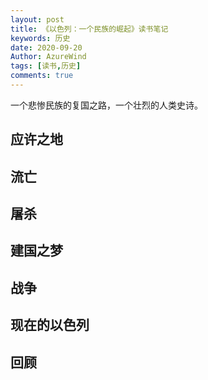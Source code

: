 ```yaml
---
layout: post
title: 《以色列：一个民族的崛起》读书笔记
keywords: 历史
date: 2020-09-20
Author: AzureWind
tags: [读书,历史]
comments: true
---
```

一个悲惨民族的复国之路，一个壮烈的人类史诗。
<!-- more -->
## 应许之地

## 流亡

## 屠杀

## 建国之梦

## 战争

## 现在的以色列

## 回顾